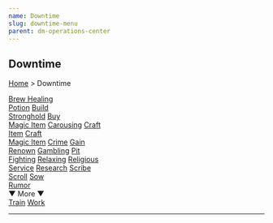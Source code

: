 ```yaml
---
name: Downtime
slug: downtime-menu
parent: dm-operations-center
---
```

## Downtime
[Home](dm-operations-center) > Downtime

<div class="menu-container">
    <a href="brew-healing-potion">Brew Healing<br/> Potion</a>
    <a href="build-stronghold">Build<br/> Stronghold</a>
    <a href="buy-magic-item">Buy<br/> Magic Item</a>
    <a href="carousing">Carousing</a>
    <a href="craft-item">Craft<br/> Item</a>
    <a href="craft-magic-item">Craft<br/> Magic Item</a>
    <a href="crime">Crime</a>
    <a href="gain-renown">Gain<br/> Renown</a>
    <a href="gambling">Gambling</a>
    <a href="pit-fighting">Pit<br/> Fighting</a>
    <a href="relaxing">Relaxing</a>
    <a href="religious-service">Religious<br/> Service</a>
    <a href="research">Research</a>
    <a href="scribe-scroll">Scribe<br/> Scroll</a>
    <a href="sow-rumor">Sow<br/> Rumor</a>
</div>
<div class="more">▼ More ▼</div>
<div class="menu-container">
    <a href="train">Train</a>
    <a href="work">Work</a>
    <a href="."></a>
</div>
<hr/>